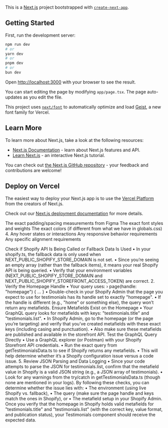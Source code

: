 This is a [Next.js](https://nextjs.org) project bootstrapped with [`create-next-app`](https://nextjs.org/docs/app/api-reference/cli/create-next-app).

## Getting Started

First, run the development server:

```bash
npm run dev
# or
yarn dev
# or
pnpm dev
# or
bun dev
```

Open [http://localhost:3000](http://localhost:3000) with your browser to see the result.

You can start editing the page by modifying `app/page.tsx`. The page auto-updates as you edit the file.

This project uses [`next/font`](https://nextjs.org/docs/app/building-your-application/optimizing/fonts) to automatically optimize and load [Geist](https://vercel.com/font), a new font family for Vercel.

## Learn More

To learn more about Next.js, take a look at the following resources:

- [Next.js Documentation](https://nextjs.org/docs) - learn about Next.js features and API.
- [Learn Next.js](https://nextjs.org/learn) - an interactive Next.js tutorial.

You can check out [the Next.js GitHub repository](https://github.com/vercel/next.js) - your feedback and contributions are welcome!

## Deploy on Vercel

The easiest way to deploy your Next.js app is to use the [Vercel Platform](https://vercel.com/new?utm_medium=default-template&filter=next.js&utm_source=create-next-app&utm_campaign=create-next-app-readme) from the creators of Next.js.

Check out our [Next.js deployment documentation](https://nextjs.org/docs/app/building-your-application/deploying) for more details.







The exact padding/spacing measurements from Figma
The exact font styles and weights
The exact colors (if different from what we have in globals.css)
4. Any hover states or interactions
Any responsive behavior requirements
Any specific alignment requirements






Check if Shopify API Is Being Called or Fallback Data Is Used
• In your shopify.ts, the fallback data is only used when NEXT_PUBLIC_SHOPIFY_STORE_DOMAIN is not set.
• Since you’re seeing an empty array (rather than the fallback items), it means your real Shopify API is being queried.
• Verify that your environment variables (NEXT_PUBLIC_SHOPIFY_STORE_DOMAIN and NEXT_PUBLIC_SHOPIFY_STOREFRONT_ACCESS_TOKEN) are correct.
2. Verify the Homepage Handle
• Your query uses:
› page(handle: "homepage") { … }
• Double-check in your Shopify Admin that the page you expect to use for testimonials has its handle set to exactly "homepage".
• If the handle is different (e.g., "home" or something else), the query won’t return any metafields.
Ensure Metafields Exist on the Homepage
• Your GraphQL query looks for metafields with keys: "testimonials.title" and "testimonials.list".
• In Shopify Admin, go to the homepage (or the page you’re targeting) and verify that you’ve created metafields with these exact keys (including casing and punctuation).
• Also make sure these metafields are published and available in the storefront API.
Test the GraphQL Query Directly
• Use a GraphQL explorer (or Postman) with your Shopify Storefront API credentials.
• Run the exact query from getTestimonialsData.ts to see if Shopify returns any metafields.
• This will help determine whether it’s a Shopify configuration issue versus a code issue.
5. Review JSON Parsing and Data Logging
• Since your code attempts to parse the JSON for testimonials.list, confirm that the metafield value in Shopify is a valid JSON string (e.g., a JSON array of testimonials).
• Look for any warnings from the try/catch in getTestimonialsData.ts (though none are mentioned in your logs).
By following these checks, you can determine whether the issue lies with:
• The environment (using live Shopify vs. fallback),
• The query (make sure the page handle and keys match the ones in Shopify), or
• The metafield setup in your Shopify Admin.
Once you verify that the homepage in Shopify holds valid metafields for "testimonials.title" and "testimonials.list" (with the correct key, value format, and publication status), your Testimonials component should receive the expected data.